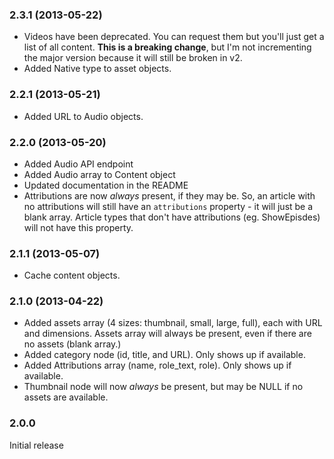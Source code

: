 ### 2.3.1 (2013-05-22)
* Videos have been deprecated. You can request them but you'll just get a list of all content. **This is a breaking change**, but I'm not incrementing the major version because it will still be broken in v2.
* Added Native type to asset objects.

### 2.2.1 (2013-05-21)
* Added URL to Audio objects.


### 2.2.0 (2013-05-20)
* Added Audio API endpoint
* Added Audio array to Content object
* Updated documentation in the README
* Attributions are now *always* present, if they may be. So, an article with no attributions will still have an `attributions` property - it will just be a blank array. Article types that don't have attributions (eg. ShowEpisdes) will not have this property.


### 2.1.1 (2013-05-07)
* Cache content objects.


### 2.1.0 (2013-04-22)
* Added assets array (4 sizes: thumbnail, small, large, full), each with URL and dimensions. Assets array will always be present, even if there are no assets (blank array.)
* Added category node (id, title, and URL). Only shows up if available.
* Added Attributions array (name, role_text, role). Only shows up if available.
* Thumbnail node will now *always* be present, but may be NULL if no assets are available.


### 2.0.0
Initial release
